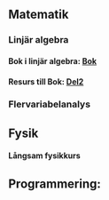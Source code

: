 
## Matematik
###   Linjär algebra
####     Bok i linjär algebra: [Bok](cognitrap.github.io/Matematik/Linjär_Algebra/bok.pdf)


####     Resurs till Bok: [Del2](cognitrap.github.io/Matematik/Linjär_Algebra/Del2.pdf)

###   Flervariabelanalys




## Fysik
####    Långsam fysikkurs


## Programmering:
